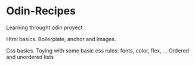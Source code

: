 # Odin-Recipes
Learning throught odin proyect

Html basics.
Boilerplate, anchor and images.

Css basics.
Toying with some basic css rules: fonts, color, flex, ...
Ordered and unordered lists
